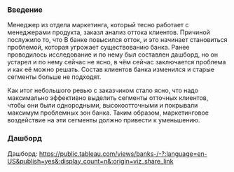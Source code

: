 ### Введение

Менеджер из отдела маркетинга, который тесно работает с менеджерами продукта, заказл анализ оттока клиентов. Причиной послужило то, что В банке повысился отток, и это начинает становиться проблемой, которая угрожает существованию банка. Ранее проводилось исследование и по нему был составлен дашборд, но он устарел и по нему сейчас не ясно, в чём сейчас заключается проблема и как её можно решать. Состав клиентов банка изменился и старые сегменты больше не подходят.

Как итог небольшого ревью с заказчиком стало ясно, что  надо максимально эффективно выделить сегменты отточных клиентов, чтобы они были однородными, высокоотточными и покрывали максимум проблемных зон банка. Таким образом, маркетинговое воздействие на эти сегменты должно привести к уменьшению.

### Дашборд

Дашборд: https://public.tableau.com/views/banks-/-?:language=en-US&publish=yes&:display_count=n&:origin=viz_share_link
